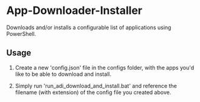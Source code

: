 # App-Downloader-Installer

Downloads and/or installs a configurable list of applications using PowerShell.

## Usage

1. Create a new 'config.json' file in the configs folder, with the apps you'd like to be able to download and install.

2. Simply run 'run_adi_download_and_install.bat' and reference the filename (with extension) of the config file you
   created above.
